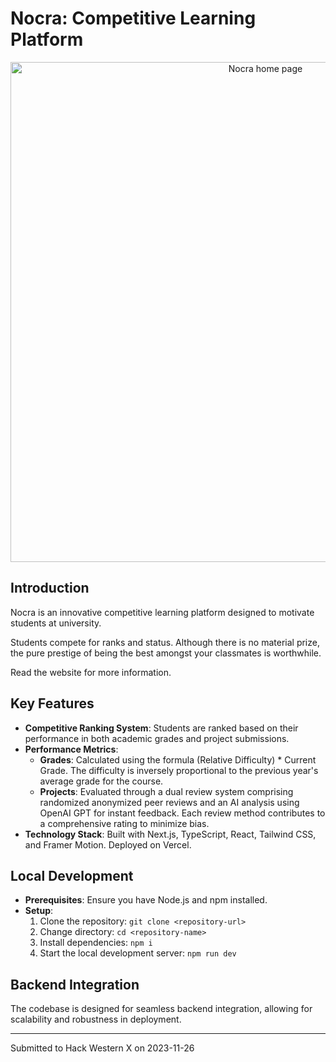 # Nocra: Competitive Learning Platform

<div align="center">
    <img src="https://github.com/ahmedkhaleel2004/nocra/assets/111161052/60936c0d-ed04-4031-99cf-feddcd0a4187" alt="Nocra home page" width="800"/>
</div>

## Introduction
Nocra is an innovative competitive learning platform designed to motivate students at university. 

Students compete for ranks and status. Although there is no material prize, the pure prestige of being the best amongst your classmates is worthwhile.

Read the website for more information.

## Key Features
- **Competitive Ranking System**: Students are ranked based on their performance in both academic grades and project submissions.
- **Performance Metrics**:
  - **Grades**: Calculated using the formula (Relative Difficulty) * Current Grade. The difficulty is inversely proportional to the previous year's average grade for the course.
  - **Projects**: Evaluated through a dual review system comprising randomized anonymized peer reviews and an AI analysis using OpenAI GPT for instant feedback. Each review method contributes to a comprehensive rating to minimize bias.
- **Technology Stack**: Built with Next.js, TypeScript, React, Tailwind CSS, and Framer Motion. Deployed on Vercel.

## Local Development
- **Prerequisites**: Ensure you have Node.js and npm installed.
- **Setup**:
  1. Clone the repository: `git clone <repository-url>`
  2. Change directory: `cd <repository-name>`
  3. Install dependencies: `npm i`
  4. Start the local development server: `npm run dev`

## Backend Integration
The codebase is designed for seamless backend integration, allowing for scalability and robustness in deployment.

---
Submitted to Hack Western X on 2023-11-26
